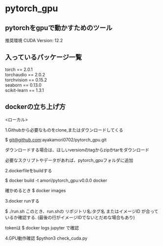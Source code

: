 # pytorch_gpu
pytorchをgpuで動かすためのツール
--
推奨環境 
CUDA Version: 12.2  
## 入っているパッケージ一覧  
torch == 2.0.1  
torchaudio == 2.0.2  
torchvision == 0.15.2  
seaborn == 0.13.0  
scikit-learn == 1.3.1  

## dockerの立ち上げ方
<ローカル>

1.Githubから必要なものをclone,またはダウンロードしてくる

$ git@github.com:ayakamori0702/pytorch_gpu.git

ダウンロードする場合は、ほしいversionのtagからzipかtarをダウンロード

必要なスクリプトやデータがあれば、pytorch_gpuフォルダに追加

2.dockerfileをbuildする

$ docker build -t amori/pytorch_gpu:v0.0.0 docker

確かめるとき $ docker images

3.docker runする

$ ./run.sh
このとき、run.shの リポジトリ名:タグ名 またはイメージID が合っているか確認する. (最後の行がイメージIDでないとだめな場合もあり)

tokenは $ docker logs jupyter で確認


4.GPU動作確認
$python3 check_cuda.py

